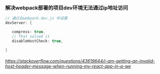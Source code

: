 ### 解决webpack部署的项目dev环境无法通过ip地址访问


``` java
// 通过在webpack.dev.js 中设置
devServer: {

   compress: true,
   // That solved it
   disableHostCheck: true,   

}  


```

###### https://stackoverflow.com/questions/43619644/i-am-getting-an-invalid-host-header-message-when-running-my-react-app-in-a-we
